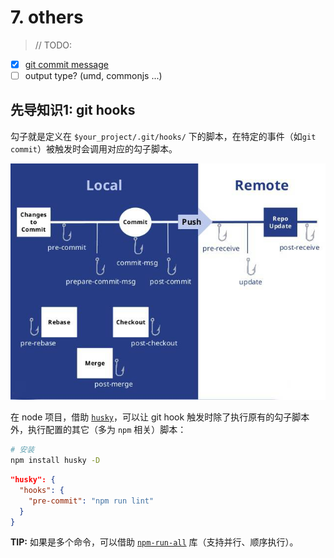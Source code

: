 # 7. others

> // TODO:

* [x] [git commit message](./git-commit-msg.md)
* [ ] output type? (umd, commonjs ...)

## 先导知识1: git hooks

勾子就是定义在 `$your_project/.git/hooks/` 下的脚本，在特定的事件（如`git commit`）被触发时会调用对应的勾子脚本。

![](git-hooks.png)

在 node 项目，借助 [`husky`](https://github.com/typicode/husky)，可以让 git hook 触发时除了执行原有的勾子脚本外，执行配置的其它（多为 `npm` 相关）脚本：

```bash
# 安装
npm install husky -D
```

```json
"husky": {
  "hooks": {
    "pre-commit": "npm run lint"
  }
}
```

**TIP:** 如果是多个命令，可以借助 [`npm-run-all`](https://github.com/mysticatea/npm-run-all) 库（支持并行、顺序执行）。

